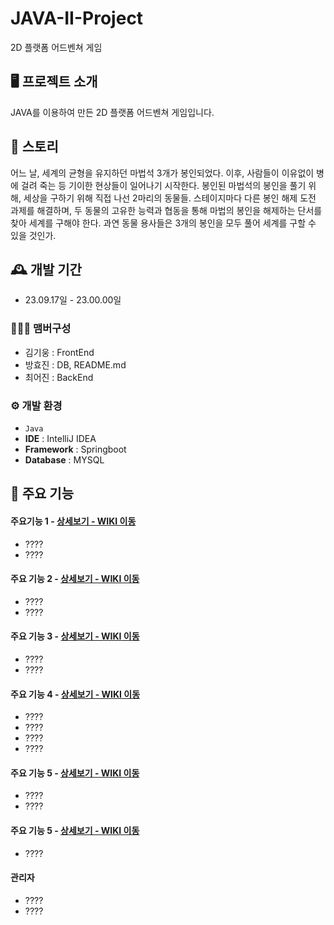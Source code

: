 # JAVA-II-Project

2D 플랫폼 어드벤쳐 게임

## 🖥️ 프로젝트 소개
JAVA를 이용하여 만든 2D 플랫폼 어드벤쳐 게임입니다.
<br>

## 💬 스토리
 어느 날, 세계의 균형을 유지하던 마법석 3개가 봉인되었다. 이후, 사람들이 이유없이 병에 걸려 죽는 등 기이한 현상들이 일어나기 시작한다. 봉인된 마법석의 봉인을 풀기 위해, 세상을 구하기 위해 직접 나선 2마리의 동물들.
스테이지마다 다른 봉인 해제 도전 과제를 해결하며, 두 동물의 고유한 능력과 협동을 통해 마법의 봉인을 해제하는 단서를 찾아 세계를 구해야 한다. 과연 동물 용사들은 3개의 봉인을 모두 풀어 세계를 구할 수 있을 것인가.

## 🕰️ 개발 기간
* 23.09.17일 - 23.00.00일

### 🧑‍🤝‍🧑 맴버구성
 - 김기웅 : FrontEnd
 - 방효진 : DB, README.md
 - 최어진 : BackEnd

### ⚙️ 개발 환경
- `Java`
- **IDE** : IntelliJ IDEA
- **Framework** : Springboot
- **Database** : MYSQL

## 📌 주요 기능
#### 주요기능 1 - <a href="https://github.com/chaehyuenwoo/SpringBoot-Project-MEGABOX/wiki/%EC%A3%BC%EC%9A%94-%EA%B8%B0%EB%8A%A5-%EC%86%8C%EA%B0%9C(Login)" >상세보기 - WIKI 이동</a>
- ????
- ????
#### 주요 기능 2 - <a href="https://github.com/chaehyuenwoo/SpringBoot-Project-MEGABOX/wiki/%EC%A3%BC%EC%9A%94-%EA%B8%B0%EB%8A%A5-%EC%86%8C%EA%B0%9C(Member)" >상세보기 - WIKI 이동</a>
- ????
- ????
#### 주요 기능 3 - <a href="https://github.com/chaehyuenwoo/SpringBoot-Project-MEGABOX/wiki/%EC%A3%BC%EC%9A%94-%EA%B8%B0%EB%8A%A5-%EC%86%8C%EA%B0%9C(Member)" >상세보기 - WIKI 이동</a>
- ????
- ????

#### 주요 기능 4 - <a href="https://github.com/chaehyuenwoo/SpringBoot-Project-MEGABOX/wiki/%EC%A3%BC%EC%9A%94-%EA%B8%B0%EB%8A%A5-%EC%86%8C%EA%B0%9C(%EC%98%81%ED%99%94-%EC%98%88%EB%A7%A4)" >상세보기 - WIKI 이동</a>
- ????
- ????
- ????
- ????
#### 주요 기능 5 - <a href="https://github.com/chaehyuenwoo/SpringBoot-Project-MEGABOX/wiki/%EC%A3%BC%EC%9A%94-%EA%B8%B0%EB%8A%A5-%EC%86%8C%EA%B0%9C(%EB%A9%94%EC%9D%B8-Page)" >상세보기 - WIKI 이동</a>
- ????
- ????
#### 주요 기능 5 - <a href="" >상세보기 - WIKI 이동</a> 
- ????

#### 관리자
- ????
- ????
